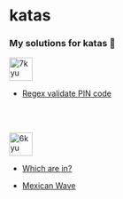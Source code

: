 # katas
### My solutions for katas 🥋
<img width="42" alt="7kyu" src="https://user-images.githubusercontent.com/104759740/188456615-d337d232-7edc-451e-9abc-7610353564db.png">

- <a href="https://www.codewars.com/kata/55f8a9c06c018a0d6e000132" target="_blank">Regex validate PIN code</a>

<br><br/> 

<img width="42" alt="6kyu" src="https://user-images.githubusercontent.com/104759740/188456454-74251a67-409e-4347-82a0-71e425d52a2a.png">

- <a href="https://www.codewars.com/kata/550554fd08b86f84fe000a58" target="_blank">Which are in?</a>

- <a href="https://www.codewars.com/kata/58f5c63f1e26ecda7e000029" target="_blank">Mexican Wave</a>

<!-- <img width="48" alt="5kyu" src="https://user-images.githubusercontent.com/104759740/188456659-d17a51ec-66e7-4da6-bae5-b8f92ccc6a38.png"> --!>
